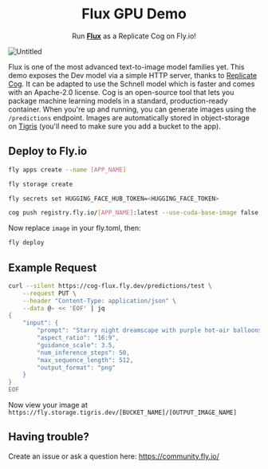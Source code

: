 <div align="center">
    <h1>Flux GPU Demo</h1>
    <p>Run <strong><a href="https://huggingface.co/black-forest-labs/FLUX.1-schnell">Flux</a></strong> as a Replicate Cog on Fly.io!</p>
</div>

![Untitled](https://github.com/user-attachments/assets/fec35726-e1c2-48a3-904c-c8c50daa6b54)


Flux is one of the most advanced text-to-image model families yet. This demo exposes the Dev model via a simple HTTP server, thanks to [Replicate Cog](https://github.com/replicate/cog). It can be adapted to use the Schnell model which is faster and comes with an Apache-2.0 license. Cog is an open-source tool that lets you package machine learning models in a standard, production-ready container. When you're up and running, you can generate images using the `/predictions` endpoint. Images are automatically stored in object-storage on [Tigris](https://www.tigrisdata.com/) (you'll need to make sure you add a bucket to the app).

## Deploy to Fly.io

<!-- > [!IMPORTANT]  
> Before you deploy, you'll need to get access to the model on Hugging Face by filling out the form in the model [repo](https://huggingface.co/stabilityai/stable-diffusion-3-medium-diffusers/tree/main). -->

```sh
fly apps create --name [APP_NAME]

fly storage create

fly secrets set HUGGING_FACE_HUB_TOKEN=<HUGGING_FACE_TOKEN>

cog push registry.fly.io/[APP_NAME]:latest --use-cuda-base-image false

```
Now replace `image` in your fly.toml, then:

```sh
fly deploy
```

## Example Request

```sh
curl --silent https://cog-flux.fly.dev/predictions/test \
    --request PUT \
    --header "Content-Type: application/json" \
    --data @- << 'EOF' | jq
{
    "input": {
        "prompt": "Starry night dreamscape with purple hot-air balloons",
        "aspect_ratio": "16:9",
        "guidance_scale": 3.5,
        "num_inference_steps": 50,
        "max_sequence_length": 512,
        "output_format": "png"
    }
}
EOF
```

Now view your image at `https://fly.storage.tigris.dev/[BUCKET_NAME]/[OUTPUT_IMAGE_NAME]`

## Having trouble?

Create an issue or ask a question here: https://community.fly.io/
